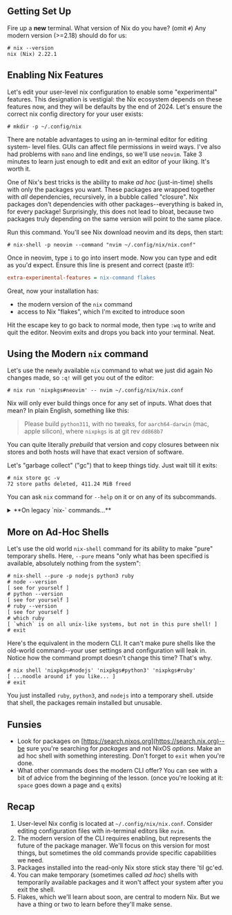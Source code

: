## Getting Set Up

Fire up a **new** terminal. What version of Nix do you have? (omit `#`)
Any modern version (>=2.18) should do for us:

```console
# nix --version
nix (Nix) 2.22.1
```

## Enabling Nix Features

Let's edit your user-level nix configuration to enable some "experimental"
features. This designation is vestigial: the Nix ecosystem depends on these
features now, and they will be defaults by the end of 2024. Let's ensure the
correct nix config directory for your user exists:

```console
# mkdir -p ~/.config/nix
```

There are notable advantages to using an in-terminal editor for editing system-
level files. GUIs can affect file permissions in weird ways. I've also had
problems with `nano` and line endings, so we'll use `neovim`. Take 3 minutes to
learn just enough to edit and exit an editor of your liking. It's worth it.

One of Nix's best tricks is the ability to make _ad hoc_ (just-in-time) shells
with only the packages you want. These packages are wrapped together with _all_
dependencies, recursively, in a bubble called "closure". Nix packages don't
dependencies with other packages--everything is baked in, for every package!
Surprisingly, this does not lead to bloat, because two packages truly depending
on the same version will point to the same place.

Run this command. You'll see Nix download neovim and its deps, then start:

```console
# nix-shell -p neovim --command "nvim ~/.config/nix/nix.conf"
```

Once in neovim, type `i` to go into insert mode. Now you can type and edit
as you'd expect. Ensure this line is present and correct (paste it!):

```ini
extra-experimental-features = nix-command flakes
```

Great, now your installation has:

- the modern version of the `nix` command
- access to Nix "flakes", which I'm excited to introduce soon

Hit the escape key to go back to normal mode, then type `:wq` to write and quit
the editor. Neovim exits and drops you back into your terminal. Neat.

## Using the Modern `nix` command

Let's use the newly available `nix` command to what we just did again
No changes made, so `:q!` will get you out of the editor:

```console
# nix run 'nixpkgs#neovim' -- nvim ~/.config/nix/nix.conf
```

Nix will only ever build things once for any set of inputs. What does that mean?
In plain English, something like this:

> Please build `python311`, with no tweaks, for `aarch64-darwin` (mac, apple
> silicon), where `nixpkgs` is at git rev `dd868b7`

You can quite literally _prebuild_ that version and copy closures between nix
stores and both hosts will have that exact version of software.

Let's "garbage collect" ("gc") that to keep things tidy. Just wait till it exits:

```console
# nix store gc -v
72 store paths deleted, 411.24 MiB freed
```

You can ask `nix` command for `--help` on it or on any of its subcommands.

<details>
   <summary>**On legacy `nix-` commands...**</summary>
You should know: any nix command which starts with `nix-` is from the old
world. (Examples: `nix-shell`, `nix-store`, `nix-repl`, `nix-collect-garbage`,
and more.) From time to time, they still have their uses. This happens often:
`docker-compose` used to be a standalone tool; now, it's `docker compose`,
where `compose` is a subcommand in the suite. Nix adopts this  approach for
modern commands: `nix` has a suite of tidily organized subcommands.
</details>

## More on Ad-Hoc Shells

Let's use the old world `nix-shell` command for its ability to make "pure"
temporary shells. Here, `--pure` means "only what has been specified is
available, absolutely nothing from the system":

```console
# nix-shell --pure -p nodejs python3 ruby
# node --version
[ see for yourself ]
# python --version
[ see for yourself ]
# ruby --version
[ see for yourself ]
# which ruby
[ `which` is on all unix-like systems, but not in this pure shell! ]
# exit
```

Here's the equivalent in the modern CLI. It can't make pure shells like the
old-world command--your user settings and configuration will leak in. Notice
how the command prompt doesn't change this time? That's why.

```console
# nix shell 'nixpkgs#nodejs' 'nixpkgs#python3' 'nixpkgs#ruby'
[ ...noodle around if you like... ]
# exit
```

You just installed `ruby`, `python3`, and `nodejs` into a temporary shell.
utside that shell, the packages remain installed but unusable.

## Funsies

- Look for packages on [https://search.nixos.org](https://search.nix.org)--be
  sure you're searching for _packages_ and not NixOS _options_. Make an ad hoc
  shell with something interesting. Don't forget to `exit` when you're done.
- What other commands does the modern CLI offer? You can see with a bit of advice
  from the beginning of the lesson. (once you're looking at it: `space` goes down
  a page and `q` exits)

## Recap

1. User-level Nix config is located at `~/.config/nix/nix.conf`. Consider editing
   configuration files with in-terminal editors like `nvim`.
1. The modern version of the CLI requires enabling, but represents the future
   of the package manager. We'll focus on this version for most things, but
   sometimes the old commands provide specific capabilities we need.
1. Packages installed into the read-only Nix store stick stay there 'til gc'ed.
1. You can make temporary (sometimes called _ad hoc_) shells with temporarily
   available packages and it won't affect your system after you exit the shell.
1. Flakes, which we'll learn about soon, are central to modern Nix. But we have
   a thing or two to learn before they'll make sense.
